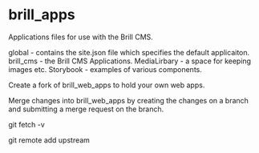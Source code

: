 # brill_apps
Applications files for use with the Brill CMS.

global - contains the site.json file which specifies the default applicaiton.
brill_cms - the Brill CMS Applications.
MediaLirbary - a space for keeping images etc.
Storybook - examples of various components.

Create a fork of brill_web_apps to hold your own web apps.

Merge changes into brill_web_apps by creating the changes on a branch and submitting a merge request on the branch.

git fetch -v

git remote add upstream <upsteam repo>
